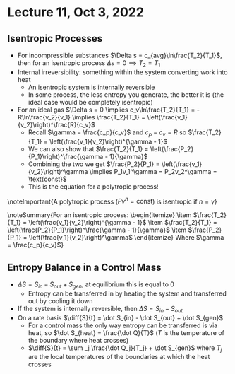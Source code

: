 # Lecture 11, Oct 3, 2022

## Isentropic Processes

* For incompressible substances $\Delta s = c_{avg}\ln\frac{T_2}{T_1}$, then for an isentropic process $\Delta s = 0 \implies T_2 = T_1$
* Internal irreversibility: something within the system converting work into heat
	* An isentropic system is internally reversible
	* In some process, the less entropy you generate, the better it is (the ideal case would be completely isentropic)
* For an ideal gas $\Delta s = 0 \implies c_v\ln\frac{T_2}{T_1} = -R\ln\frac{v_2}{v_1} \implies \frac{T_2}{T_1} = \left(\frac{v_1}{v_2}\right)^\frac{R}{c_v}$
	* Recall $\gamma = \frac{c_p}{c_v}$ and $c_p - c_v = R$ so $\frac{T_2}{T_1} = \left(\frac{v_1}{v_2}\right)^{\gamma - 1}$
	* We can also show that $\frac{T_2}{T_1} = \left(\frac{P_2}{P_1}\right)^\frac{\gamma - 1}{\gamma}$
	* Combining the two we get $\frac{P_2}{P_1} = \left(\frac{v_1}{v_2}\right)^\gamma \implies P_1v_1^\gamma = P_2v_2^\gamma = \text{const}$
	* This is the equation for a polytropic process!

\noteImportant{A polytropic process ($Pv^n = \text{const}$) is isentropic if $n = \gamma$}

\noteSummary{For an isentropic process:
\begin{itemize}
	\item $\frac{T_2}{T_1} = \left(\frac{v_1}{v_2}\right)^{\gamma - 1}$
	\item $\frac{T_2}{T_1} = \left(\frac{P_2}{P_1}\right)^\frac{\gamma - 1}{\gamma}$
	\item $\frac{P_2}{P_1} = \left(\frac{v_1}{v_2}\right)^\gamma$
\end{itemize}
Where $\gamma = \frac{c_p}{c_v}$}

## Entropy Balance in a Control Mass

* $\Delta S = S_{in} - S_{out} + S_{gen}$, at equilibrium this is equal to 0
	* Entropy can be transferred in by heating the system and transferred out by cooling it down
* If the system is internally reversible, then $\Delta S = S_{in} - S_{out}$
* On a rate basis $\diff{S}{t} = \dot S_{in} - \dot S_{out} + \dot S_{gen}$
	* For a control mass the only way entropy can be transferred is via heat, so $\dot S_{heat} = \frac{\dot Q}{T}$ ($T$ is the temperature of the boundary where heat crosses)
	* $\diff{S}{t} = \sum _j \frac{\dot Q_j}{T_j} + \dot S_{gen}$ where $T_j$ are the local temperatures of the boundaries at which the heat crosses


